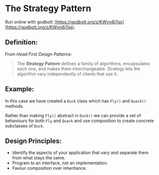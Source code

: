 # The Strategy Pattern

Run online with godbolt: [https://godbolt.org/z/KWvn8j7qs](https://godbolt.org/z/KWvn8j7qs).
## Definition:

From *Head First Design Patterns*:

> The **Strategy Pattern** defines a family of algorithms, encapsulates each one, and makes them interchangeable.
> Strategy lets the algorithm vary independently of clients that use it.

## Example:

In this case we have created a `Duck` class which has `Fly()` and `Quack()` methods.

Rather than making `Fly()` abstract in `Duck()` we can provide a set of behaviours for both `Fly` and `Quack`
and use composition to create concrete subclasses of `Duck`.

## Design Principles:

* Identify the aspects of your application that vary and separate them from what stays the same.
* Program to an interface, not an implementation.
* Favour composition over inheritance.